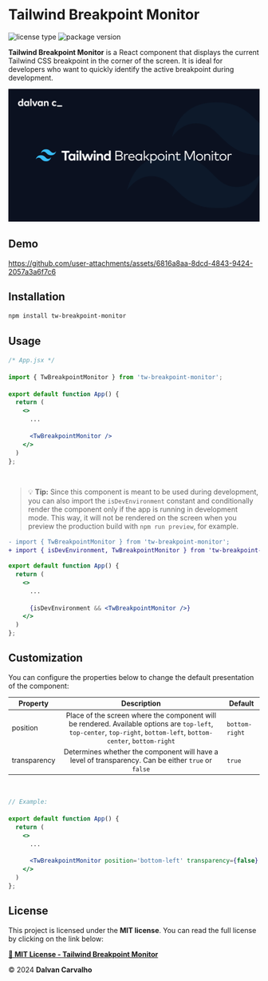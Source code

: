# Tailwind Breakpoint Monitor

![license type](https://img.shields.io/badge/license-MIT-green)
![package version](https://img.shields.io/badge/npm-v1.0.0-blue?logo=npm)

**Tailwind Breakpoint Monitor** is a React component that displays the current Tailwind CSS breakpoint in the corner of the screen. It is ideal for developers who want to quickly identify the active breakpoint during development.

<div align="center">
  <img
    style="width: 700px"
    src="./public/banner.png"
    alt="banner"
  />
</div>

## Demo

https://github.com/user-attachments/assets/6816a8aa-8dcd-4843-9424-2057a3a6f7c6

## Installation

```bash
npm install tw-breakpoint-monitor
```

## Usage

```jsx
/* App.jsx */

import { TwBreakpointMonitor } from 'tw-breakpoint-monitor';

export default function App() {
  return (
    <>
      ...

      <TwBreakpointMonitor />
    </>
  )
};
```

<br />

> 💡 **Tip:** Since this component is meant to be used during development, you can also import the `isDevEnvironment` constant and conditionally render the component only if the app is running in development mode. This way, it will not be rendered on the screen when you preview the production build with `npm run preview`, for example.

```diff
- import { TwBreakpointMonitor } from 'tw-breakpoint-monitor';
+ import { isDevEnvironment, TwBreakpointMonitor } from 'tw-breakpoint-monitor';
```

```jsx
export default function App() {
  return (
    <>
      ...

      {isDevEnvironment && <TwBreakpointMonitor />}
    </>
  )
};
```

## Customization

You can configure the properties below to change the default presentation of the component:

| Property     |                                                                              Description                                                                              | Default        |
| ------------ | :-------------------------------------------------------------------------------------------------------------------------------------------------------------------: | -------------- |
| position     | Place of the screen where the component will be rendered. Available options are `top-left`, `top-center`, `top-right`, `bottom-left`, `bottom-center`, `bottom-right` | `bottom-right` |
| transparency |                                  Determines whether the component will have a level of transparency. Can be either `true` or `false`                                  | `true`         |

<br />

```jsx
// Example:

export default function App() {
  return (
    <>
      ...

      <TwBreakpointMonitor position='bottom-left' transparency={false} />
    </>
  )
};
```

## License

This project is licensed under the **MIT license**. You can read the full license by clicking on the link below:

**[📄 MIT License - Tailwind Breakpoint Monitor](./LICENSE)**

&copy; 2024 **Dalvan Carvalho**
